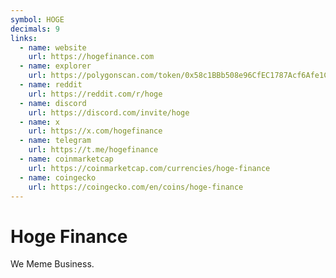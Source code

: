 ```yaml
---
symbol: HOGE
decimals: 9
links:
  - name: website
    url: https://hogefinance.com
  - name: explorer
    url: https://polygonscan.com/token/0x58c1BBb508e96CfEC1787Acf6Afe1C7008A5B064
  - name: reddit
    url: https://reddit.com/r/hoge
  - name: discord
    url: https://discord.com/invite/hoge
  - name: x
    url: https://x.com/hogefinance
  - name: telegram
    url: https://t.me/hogefinance
  - name: coinmarketcap
    url: https://coinmarketcap.com/currencies/hoge-finance
  - name: coingecko
    url: https://coingecko.com/en/coins/hoge-finance
---
```


# Hoge Finance

We Meme Business.

